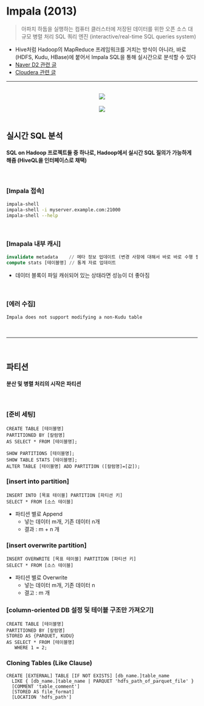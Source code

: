 # Impala (2013)
> 아파치 하둡을 실행하는 컴퓨터 클러스터에 저장된 데이터를 위한 오픈 소스 대규모 병렬 처리 SQL 쿼리 엔진 (interactive/real-time SQL queries system)
* Hive처럼 Hadoop의 MapReduce 프레임워크를 거치는 방식이 아니라, 바로 (HDFS, Kudu, HBase)에 붙어서 Impala SQL을 통해 실시간으로 분석할 수 있다
* [Naver D2 관련 글](https://d2.naver.com/helloworld/246342)
* [Cloudera 관련 글](https://docs.cloudera.com/documentation/enterprise/6/6.3/topics/impala_intro.html)

<hr>
<br>

<div align="center">
  <img src="https://user-images.githubusercontent.com/37537227/127774811-334d3780-ef2f-46b7-bc41-ca8f5a3e88b0.png" />
</div>

<br>

<div align="center">
  <img src="https://img1.daumcdn.net/thumb/R720x0.q80/?scode=mtistory2&fname=http%3A%2F%2Fcfile2.uf.tistory.com%2Fimage%2F227B6842544E025602235F" >
</div>

<br>

## 실시간 SQL 분석
#### SQL on Hadoop 프로젝트들 중 하나로, Hadoop에서 실시간 SQL 질의가 가능하게 해줌 (HiveQL을 인터페이스로 채택)

<br>

### [Impala 접속]
```bash
impala-shell
impala-shell -i myserver.example.com:21000
impala-shell --help 
```

<br>

### [Imapala 내부 캐시]
```sql
invalidate metadata    // 메타 정보 업데이트 (변경 사항에 대해서 바로 바로 수행 필요)
compute stats [테이블명] // 통계 자료 업데이트
```
* 데이터 블록이 파일 캐쉬되어 있는 상태라면 성능이 더 좋아짐

<br>

### [에러 수집]

```bash
Impala does not support modifying a non-Kudu table
```

<br>
<hr>
<br>

## 파티션
#### 분산 및 병렬 처리의 시작은 파티션

<br>

### [준비 세팅]

```hiveQl
CREATE TABLE [테이블명]
PARTITIONED BY [칼럼명]
AS SELECT * FROM [테이블명];

SHOW PARTITIONS [테이블명];
SHOW TABLE STATS [테이블명];
ALTER TABLE [테이블명] ADD PARTITION ([칼럼명]=[값]);
```

### [insert into partition]
```hiveql
INSERT INTO [목표 테이블] PARTITION [파티션 키]
SELECT * FROM [소스 테이블]
```
* 파티션 별로 Append
  * 넣는 데이터 m개, 기존 데이터 n개
  * 결과 : m + n 개 

### [insert overwrite partition]
```hiveql
INSERT OVERWRITE [목표 테이블] PARTITION [파티션 키]
SELECT * FROM [소스 테이블]
```
* 파티션 별로 Overwrite
  * 넣는 데이터 m개, 기존 데이터 n
  * 결고 : m 개 

### [column-oriented DB 설정 및 테이블 구조만 가져오기]
```hiveql
CREATE TABLE [테이블명]
PARTITIONED BY [칼럼명]
STORED AS {PARQUET, KUDU}
AS SELECT * FROM [테이블명]
   WHERE 1 = 2;
```

### Cloning Tables (Like Clause)
```hiveql
CREATE [EXTERNAL] TABLE [IF NOT EXISTS] [db_name.]table_name
  LIKE { [db_name.]table_name | PARQUET 'hdfs_path_of_parquet_file' }
  [COMMENT 'table_comment']
  [STORED AS file_format]
  [LOCATION 'hdfs_path']
```
